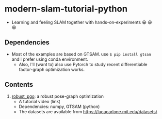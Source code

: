 # modern-slam-tutorial-python
- Learning and feeling SLAM together with hands-on-experiments :grinning: :smiley:	:laughing:

## Dependencies
- Most of the examples are based on GTSAM. use `$ pip install gtsam` and I prefer using conda environment. 
    - Also, I'll (want to) also use Pytorch to study recent differentiable factor-graph optimization works.

## Contents 
1. [robust_pgo](https://github.com/gisbi-kim/modern-slam-tutorial-python/tree/main/robust_pgo): a robust pose-graph optimization 
    - A tutorial video (link)
    - Dependencies: numpy, GTSAM (python)
    - The datasets are available from https://lucacarlone.mit.edu/datasets/


